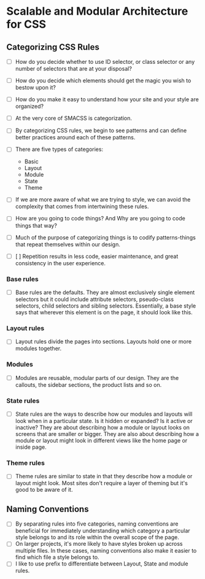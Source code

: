# Scalable and Modular Architecture for CSS

## Categorizing CSS Rules

- [ ] How do you decide whether to use ID selector, or class selector or any number of  selectors that are at your disposal?
- [ ] How do you decide which elements should get the magic you wish to bestow upon it?
- [ ] How do you make it easy to understand how your site and your style are organized?

- [ ] At the very core of SMACSS is categorization.
- [ ] By categorizing CSS rules, we begin to see patterns and can define better practices around each of these patterns.

- [ ] There are five types of categories:
  * Basic
  * Layout
  * Module
  * State
  * Theme

- [ ] If we are more aware of what we are trying to style, we can avoid the complexity that comes from intertwining these rules.

- [ ] How are you going to code things? And Why are you going to code things that way?

- [ ] Much of the purpose of categorizing things is to codify patterns-things that repeat themselves within our design.
- [ ] [ ] Repetition results in less code, easier maintenance, and great consistency in the user experience.

### Base rules

- [ ] Base rules are the defaults. They are almost exclusively single element selectors but it could include attribute selectors, pseudo-class selectors, child selectors and sibling selectors. Essentially, a base style says that wherever this element is on the page, it should look like this.

### Layout rules

- [ ] Layout rules divide the pages into sections. Layouts hold one or more modules together.

### Modules

- [ ] Modules are reusable, modular parts of our design. They are the callouts, the sidebar sections, the product lists and so on.

### State rules

- [ ] State rules are the ways to describe how our modules and layouts will look when in a particular state. Is it hidden or expanded? Is it active or inactive? They are about describing how a module or layout looks on screens that are smaller or bigger. They are also about describing how a module or layout might look in different views like the home page or inside page.

### Theme rules

- [ ] Theme rules are similar to state in that they describe how a module or layout might look. Most sites don't require a layer of theming but it's good to be aware of it.

## Naming Conventions

- [ ] By separating rules into five categories, naming conventions are beneficial for immediately understanding which category a particular style belongs to and its role within the overall scope of the page.
- [ ] On larger projects, it's more likely to have styles broken up across multiple files. In these cases, naming conventions also make it easier to find which file a style belongs to.
- [ ] I like to use prefix to differentiate between Layout, State and module rules.

